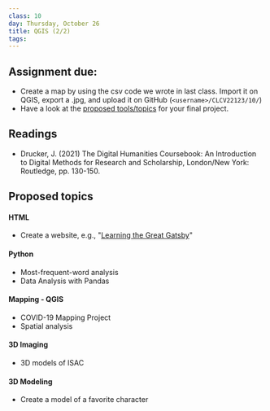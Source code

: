 ```yaml
---
class: 10
day: Thursday, October 26
title: QGIS (2/2)
tags: 
---
```


## Assignment due: 
- Create a map by using the csv code we wrote in last class. Import it on QGIS, export a .jpg, and upload it on GitHub (`<username>/CLCV22123/10/`)
- Have a look at the [proposed tools/topics](https://tsolakisgeo.github.io/DHAW2023/syllabus/10-section_maps_4_QGIS.html#proposed-topics) for your final project.

## Readings 
- Drucker, J. (2021) The Digital Humanities Coursebook: An Introduction to Digital Methods for Research and Scholarship, London/New York: Routledge, pp. 130-150.

## Proposed topics 
#### HTML
- Create a website, e.g., "[Learning the Great Gatsby](https://learningthegreatgatsby.weebly.com/)"

#### Python
- Most-frequent-word analysis
- Data Analysis with Pandas

#### Mapping - QGIS
- COVID-19 Mapping Project
- Spatial analysis

#### 3D Imaging
- 3D models of ISAC

#### 3D Modeling
- Create a model of a favorite character